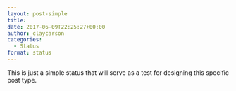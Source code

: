 ```yaml
---
layout: post-simple
title: 
date: 2017-06-09T22:25:27+00:00
author: claycarson
categories: 
  - Status
format: status
---
```

This is just a simple status that will serve as a test for designing this specific post type.
<!--more-->